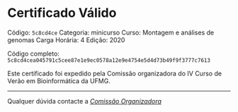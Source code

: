 # Certificado Válido

Código: `5c8cd4ce`
Categoria: minicurso
Curso: Montagem e análises de genomas
Carga Horária: 4
Edição: 2020


Código completo: `5c8cd4cea045791c5cee87e1e9ec0578a12e9e4754e5d4d73b49f9f3777c7613`


Este certificado foi expedido pela Comissão organizadora do IV Curso de Verão em Bioinformática da UFMG.

----

Qualquer dúvida contacte a [_Comissão Organizadora_](<mailto:cursobioinfoufmg@gmail.com$subject=[Certificados]>)

